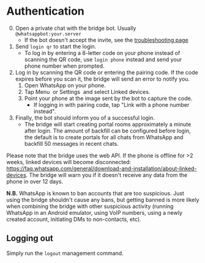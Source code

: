 # Authentication
0. Open a private chat with the bridge bot. Usually `@whatsappbot:your.server`
   * If the bot doesn't accept the invite, see the [troubleshooting page](../../general/troubleshooting.md)
1. Send `login qr` to start the login.
   * To log in by entering a 8-letter code on your phone instead of scanning
     the QR code, use `login phone` instead and send your phone number when
     prompted.
2. Log in by scanning the QR code or entering the pairing code. If the code
   expires before you scan it, the bridge will send an error to notify you.
   1. Open WhatsApp on your phone.
   2. Tap Menu <img src="./menu.svg" class="wa-menu-icon" alt=""/> or
      Settings <img src="./settings.svg" class="wa-menu-icon" alt=""/>
      and select Linked devices.
   3. Point your phone at the image sent by the bot to capture the code.
      * If logging in with pairing code, tap "Link with a phone number instead".
3. Finally, the bot should inform you of a successful login.
   * The bridge will start creating portal rooms approximately a minute after
     login. The amount of backfill can be configured before login, the default
     is to create portals for all chats from WhatsApp and backfill 50 messages
     in recent chats.

Please note that the bridge uses the web API. If the phone is offline for >2
weeks, linked devices will become disconnected:
<https://faq.whatsapp.com/general/download-and-installation/about-linked-devices>.
The bridge will warn you if it doesn't receive any data from the phone in over
12 days.

**N.B.** WhatsApp is known to ban accounts that are too suspicious. Just using
the bridge shouldn't cause any bans, but getting banned is more likely when
combining the bridge with other suspicious activity (running WhatsApp in an
Android emulator, using VoIP numbers, using a newly created account, initiating
DMs to non-contacts, etc).

## Logging out
Simply run the `logout` management command.

<style>
img.wa-menu-icon {
  vertical-align: middle;
}
</style>
